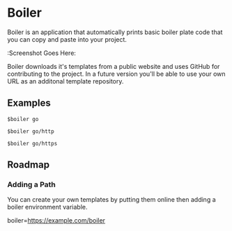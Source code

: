# Boiler

Boiler is an application that automatically prints basic boiler plate code that you can copy and paste into your project.

:Screenshot Goes Here:

Boiler downloads it's templates from a public website and uses GitHub for contributing to the project. In a future version you'll be able to use your own URL as an additonal template repository.


## Examples

```
$boiler go

$boiler go/http

$boiler go/https
```


## Roadmap


### Adding a Path

You can create your own templates by putting them online then adding a boiler environment variable.

boiler=https://example.com/boiler
